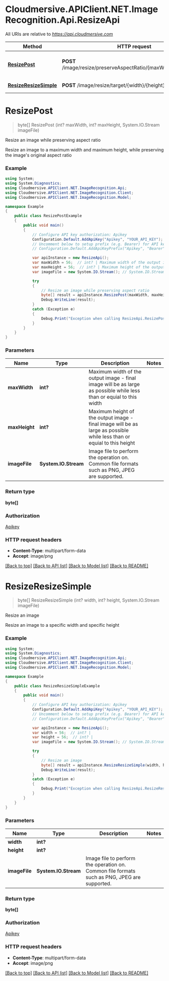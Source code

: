# Cloudmersive.APIClient.NET.ImageRecognition.Api.ResizeApi

All URIs are relative to *https://api.cloudmersive.com*

Method | HTTP request | Description
------------- | ------------- | -------------
[**ResizePost**](ResizeApi.md#resizepost) | **POST** /image/resize/preserveAspectRatio/{maxWidth}/{maxHeight} | Resize an image while preserving aspect ratio
[**ResizeResizeSimple**](ResizeApi.md#resizeresizesimple) | **POST** /image/resize/target/{width}/{height} | Resize an image


<a name="resizepost"></a>
# **ResizePost**
> byte[] ResizePost (int? maxWidth, int? maxHeight, System.IO.Stream imageFile)

Resize an image while preserving aspect ratio

Resize an image to a maximum width and maximum height, while preserving the image's original aspect ratio

### Example
```csharp
using System;
using System.Diagnostics;
using Cloudmersive.APIClient.NET.ImageRecognition.Api;
using Cloudmersive.APIClient.NET.ImageRecognition.Client;
using Cloudmersive.APIClient.NET.ImageRecognition.Model;

namespace Example
{
    public class ResizePostExample
    {
        public void main()
        {
            // Configure API key authorization: Apikey
            Configuration.Default.AddApiKey("Apikey", "YOUR_API_KEY");
            // Uncomment below to setup prefix (e.g. Bearer) for API key, if needed
            // Configuration.Default.AddApiKeyPrefix("Apikey", "Bearer");

            var apiInstance = new ResizeApi();
            var maxWidth = 56;  // int? | Maximum width of the output image - final image will be as large as possible while less than or equial to this width
            var maxHeight = 56;  // int? | Maximum height of the output image - final image will be as large as possible while less than or equial to this height
            var imageFile = new System.IO.Stream(); // System.IO.Stream | Image file to perform the operation on.  Common file formats such as PNG, JPEG are supported.

            try
            {
                // Resize an image while preserving aspect ratio
                byte[] result = apiInstance.ResizePost(maxWidth, maxHeight, imageFile);
                Debug.WriteLine(result);
            }
            catch (Exception e)
            {
                Debug.Print("Exception when calling ResizeApi.ResizePost: " + e.Message );
            }
        }
    }
}
```

### Parameters

Name | Type | Description  | Notes
------------- | ------------- | ------------- | -------------
 **maxWidth** | **int?**| Maximum width of the output image - final image will be as large as possible while less than or equial to this width | 
 **maxHeight** | **int?**| Maximum height of the output image - final image will be as large as possible while less than or equial to this height | 
 **imageFile** | **System.IO.Stream**| Image file to perform the operation on.  Common file formats such as PNG, JPEG are supported. | 

### Return type

**byte[]**

### Authorization

[Apikey](../README.md#Apikey)

### HTTP request headers

 - **Content-Type**: multipart/form-data
 - **Accept**: image/png

[[Back to top]](#) [[Back to API list]](../README.md#documentation-for-api-endpoints) [[Back to Model list]](../README.md#documentation-for-models) [[Back to README]](../README.md)

<a name="resizeresizesimple"></a>
# **ResizeResizeSimple**
> byte[] ResizeResizeSimple (int? width, int? height, System.IO.Stream imageFile)

Resize an image

Resize an image to a specific width and specific height

### Example
```csharp
using System;
using System.Diagnostics;
using Cloudmersive.APIClient.NET.ImageRecognition.Api;
using Cloudmersive.APIClient.NET.ImageRecognition.Client;
using Cloudmersive.APIClient.NET.ImageRecognition.Model;

namespace Example
{
    public class ResizeResizeSimpleExample
    {
        public void main()
        {
            // Configure API key authorization: Apikey
            Configuration.Default.AddApiKey("Apikey", "YOUR_API_KEY");
            // Uncomment below to setup prefix (e.g. Bearer) for API key, if needed
            // Configuration.Default.AddApiKeyPrefix("Apikey", "Bearer");

            var apiInstance = new ResizeApi();
            var width = 56;  // int? | 
            var height = 56;  // int? | 
            var imageFile = new System.IO.Stream(); // System.IO.Stream | Image file to perform the operation on.  Common file formats such as PNG, JPEG are supported.

            try
            {
                // Resize an image
                byte[] result = apiInstance.ResizeResizeSimple(width, height, imageFile);
                Debug.WriteLine(result);
            }
            catch (Exception e)
            {
                Debug.Print("Exception when calling ResizeApi.ResizeResizeSimple: " + e.Message );
            }
        }
    }
}
```

### Parameters

Name | Type | Description  | Notes
------------- | ------------- | ------------- | -------------
 **width** | **int?**|  | 
 **height** | **int?**|  | 
 **imageFile** | **System.IO.Stream**| Image file to perform the operation on.  Common file formats such as PNG, JPEG are supported. | 

### Return type

**byte[]**

### Authorization

[Apikey](../README.md#Apikey)

### HTTP request headers

 - **Content-Type**: multipart/form-data
 - **Accept**: image/png

[[Back to top]](#) [[Back to API list]](../README.md#documentation-for-api-endpoints) [[Back to Model list]](../README.md#documentation-for-models) [[Back to README]](../README.md)

